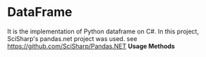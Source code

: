 # DataFrame
It is the implementation of Python dataframe on C#.
In this project, SciSharp's pandas.net project was used. see https://github.com/SciSharp/Pandas.NET
<b>Usage Methods</b>
